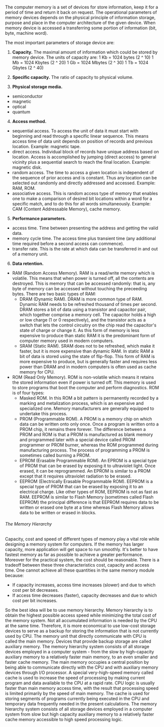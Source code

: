 The computer memory is a set of devices for store information, keep it for a period of time and return it back on request.
The operational parameters of memory devices depends on the physical principle of information storage, purpose and place in the computer architecture of the given device.
When memory device is accessed a transferring some portion of information (bit, byte, machine word).

The most important parameters of storage device are:
1. **Capacity.** The maximal amount of information which could be stored by memory device. The units of capacity are: 
1 Kb = 1024 bytes (2 ^ 10)
1 Mb = 1024 Kbytes (2 ^ 20)
1 Gb = 1024 Mbytes (2 ^ 30)
1 Tb = 1024 Gbytes (2 ^ 40)

2. **Specific capacity.** The ratio of capacity to physical volume.

3. **Physical storage media.**
- semiconductor
- magnetic
- optical
- quantum

4. **Access method.**
- sequential access. To access the unit of data it must start with beginning and read through a specific linear sequence. This means access time of data unit depends on position of records and previous location.
Example: magnetic tape.
- direct access. Individual block of records have unique address based on location. Access is accomplished by jumping (direct access) to general vicinity plus a sequential search to reach the final location. 
Example: magnetic disk.
- random access. The time to access a given location is independent of the sequence of prior access and is constant. Thus any location can be selected out randomly and directly addressed and accessed.
Example: RAM, ROM.
- associative access. This is random access type of memory that enables one to make a comparison of desired bit locations within a word for a specific match, and to do this for all words simultaneously.
Example: CAM (Content Addressable Memory), cache memory.

5. **Performance parameters.**
- access time. Time between presenting the address and getting the valid data.
- memory cycle time. The access time plus transient time (any additional time required before a second access can commence).
- transfer rate. This is the rate at which data can be transferred in and out of a memory unit.

6. **Data retention.**
- RAM (Random Access Memory). RAM is a read/write memory which is volatile. This means that when power is turned off, all the contents are destroyed. This is memory that can be accessed randomly: that is, any byte of memory 
can be accessed without touching the preceeding bytes. There are two basic types of RAM:
    - DRAM (Dynamic RAM). DRAM is more common type of RAM. Dynamic RAM needs to be refreshed thousand of times per second. DRAM stores a bit of data using a transistor and capacitor pair, which together comprise a memory cell. 
The capacitor holds a high or low charge (1 or 0 respectively), and the transistor acts as a switch that lets the control circuitry on the chip read the capacitor's state of charge or change it. As this form of memory is 
less expensive to produce than static RAM it is the predominant form of computer memory used in modern computers.
    - SRAM (Static RAM). SRAM does not to be refreshed, which make it faster, but it is more expensive than dynamic RAM. In static RAM a bit of data is stored using the state of flip-flop. This form of RAM is more expensive to 
produce, but is generally faster and requires less power than DRAM and in modern computers is often used as cache memory for CPU.
- ROM (Read Only Memory). ROM is non-volatile which means it retains the stored information even if power is turned off. This memory is used to store programs that boot the computer and perform diagnostics. ROM is of four 
types:
    - Masked ROM. In this ROM a bit pattern is permanently recorded by a marking and metalization process, which is an expensive and specialized one. Memory manufacturers are generally equipped to undertake this process.
    - PROM (Programmable ROM). A PROM is a memory chip on which data can be written onto only once. Once a program is written onto a PROM chip, it remains there forever. The difference between a PROM and ROM is that a PROM is 
manufactured as blank memory and programmed later with a special device called PROM programmer or PROM burner, whereas the ROM programmed during manufacturing process. The process of programming a PROM is sometimes called 
burning a PROM.
    - EPROM (Erasable Programmable ROM). An EPROM is a special type of PROM that can be erased by exposing it to ultraviolet light. Once erased, it can be reprogrammed. An EPROM is similar to a PROM except that it requires 
ultraviolet radiation to be erased.
    - EEPROM (Electrically Erasable Programmable ROM). EEPROM is a special type of PROM that can be erased by exposing it to an electrical charge. Like other types of ROM, EEPROM is not as fast as RAM. EEPROM is similar to 
Flash Memory (sometimes called Flash EEPROM) the principal difference is that EEPROM requires data to be written or erased one byte at a time whereas Flash Memory allows data to be written or erased in blocks.


###### The Memory Hierarchy
Capacity, cost and speed of different types of memory play a vital role while designing a memory system for computers. If the memory has larger capacity, more application will get space to run smoothly. It's better 
to have fastest memory as far as possible to achieve a greater performance. Moreover for the practical system, the cost should be reasonable. There is a tradeoff between these three characteristics cost, capacity and 
access time. One cannot achieve all these quantities in the same memory module because:
- If capacity increases, access time increases (slower) and due to which cost per bit decreases.
- If access time decreases (faster), capacity decreases and due to which cost per bit increases.

So the best idea will be to use memory hierarchy.
Memory hierarchy is to obtain the highest possible access speed while minimizing the total cost of the memory system. Not all accumulated information is needed by the CPU at the same time. Therefore, it is more economical 
to use low-cost storage devices to serve as a backup for storing the information that is not currently used by CPU. The memory unit that directly communicate with CPU is called the main memory. Devices that provide backup 
storage are called auxiliary memory. The memory hierarchy system consists of all storage devices employed in a computer system - from the slow by high-capacity auxiliary memory to a relatively faster main memory, to an even 
smaller and faster cache memory. The main memory occupies a central position by being able to communicate directly with the CPU and with auxiliary memory devices through I/O processor. A special very-high-speed memory called 
cache is used to increase the speed of processing by making current program and data available to the CPU at a rapid rate. CPU logic is usually faster than main memory access time, with the result that processing speed is 
limited primarily by the speed of main memory. The cache is used for storing segments of programs currently being executed in the CPU and temporary data frequently needed in the present calculations. The memory hierarchy 
system consists of all storage devices employed in a computer system from slow but high capacity auxiliary memory to a relatively faster cache memory accessible to high speed processing logic.
